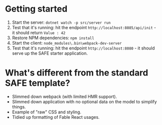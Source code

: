 # Getting started

1. Start the server: `dotnet watch -p src/server run`
1. Test that it's running: hit the endpoint `http://localhost:8085/api/init` - it should return `Value : 42`
1. Restore NPM dependencies: `npm install`
1. Start the client: `node_modules\.bin\webpack-dev-server`
1. Test that it's running: hit the endpoint `http://localhost:8080` - it should serve up the SAFE starter application.

# What's different from the standard SAFE template?
* Slimmed down webpack (with limited HMR support).
* Slimmed down application with no optional data on the model to simplify things.
* Example of "raw" CSS and styling.
* Tidied up formatting of Fable React usages.
